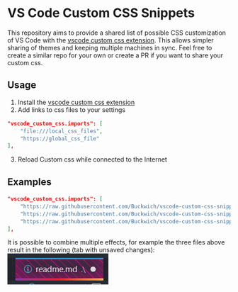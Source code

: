 # VS Code Custom CSS Snippets

This repository aims to provide a shared list of possible CSS customization of VS Code with the [vscode custom css extension](github.com/be5invis/vscode-custom-css). This allows simpler sharing of themes and keeping multiple machines in sync. Feel free to create a similar repo for your own or create a PR if you want to share your custom css.

## Usage

1. Install the [vscode custom css extension](github.com/be5invis/vscode-custom-css)
2. Add links to css files to your settings

```json
"vscode_custom_css.imports": [
    "file:///local_css_files",
    "https://global_css_file"
],
```

3. Reload Custom css while connected to the Internet

## Examples

```json
"vscode_custom_css.imports": [
    "https://raw.githubusercontent.com/Buckwich/vscode-custom-css-snippets/master/tab-active-purple-glow/custom.css",
    "https://raw.githubusercontent.com/Buckwich/vscode-custom-css-snippets/master/tab-active-gradient-underline/custom.css",
    "https://raw.githubusercontent.com/Buckwich/vscode-custom-css-snippets/master/tab-dirty-red-stripes/custom.css"
],
```

It is possible to combine multiple effects, for example the three files above result in the following (tab with unsaved changes):
![Example of combined snippets](./combined-example.png)
